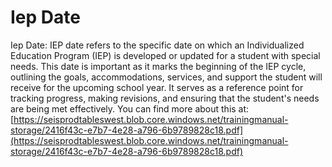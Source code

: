# Iep Date
Iep Date: IEP date refers to the specific date on which an Individualized Education Program (IEP) is developed or updated for a student with special needs. This date is important as it marks the beginning of the IEP cycle, outlining the goals, accommodations, services, and support the student will receive for the upcoming school year. It serves as a reference point for tracking progress, making revisions, and ensuring that the student's needs are being met effectively.
You can find more about this at: [https://seisprodtableswest.blob.core.windows.net/trainingmanual-storage/2416f43c-e7b7-4e28-a796-6b9789828c18.pdf](https://seisprodtableswest.blob.core.windows.net/trainingmanual-storage/2416f43c-e7b7-4e28-a796-6b9789828c18.pdf)